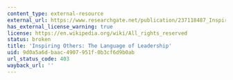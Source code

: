 ```yaml
---
content_type: external-resource
external_url: https://www.researchgate.net/publication/237118487_Inspiring_Others_The_Language_of_Leadership
has_external_license_warning: true
license: https://en.wikipedia.org/wiki/All_rights_reserved
status: broken
title: 'Inspiring Others: The Language of Leadership'
uid: 9d0a5a6d-baac-4907-951f-0b3cf6d9b0ab
url_status_code: 403
wayback_url: ''
---
```

